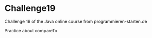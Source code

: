 # Challenge19

Challenge 19 of the Java online course from programmieren-starten.de

Practice about compareTo